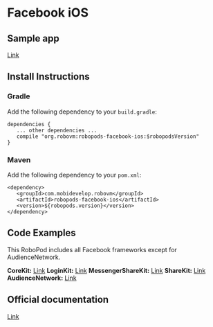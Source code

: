 # Facebook iOS

## Sample app

[Link](https://github.com/robovm/robovm-samples/tree/master/robopods/facebook/ios)

## Install Instructions

### Gradle

Add the following dependency to your `build.gradle`:

```
dependencies {
   ... other dependencies ...
   compile "org.robovm:robopods-facebook-ios:$robopodsVersion"
}
```

### Maven

Add the following dependency to your `pom.xml`:

```
<dependency>
   <groupId>com.mobidevelop.robovm</groupId>
   <artifactId>robopods-facebook-ios</artifactId>
   <version>${robopods.version}</version>
</dependency>
```

## Code Examples

This RoboPod includes all Facebook frameworks except for AudienceNetwork.

__CoreKit:__ [Link](../ios-core)
__LoginKit:__ [Link](../ios-login)
__MessengerShareKit:__ [Link](../ios-messenger)
__ShareKit:__ [Link](../ios-share)
__AudienceNetwork:__ [Link](../ios-audience)

## Official documentation

[Link](https://developers.facebook.com/docs/ios)
